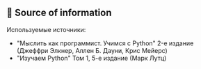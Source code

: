 ## 📌 Source of information

Используемые источники:

- "Мыслить как программист. Учимся с Python" 2-е издание (Джеффри Элкнер, Аллен Б. Дауни, Крис Мейерс)
- "Изучаем Python" Том 1, 5-е издание (Марк Лутц)
